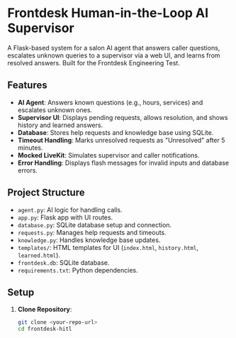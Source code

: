 # Frontdesk Human-in-the-Loop AI Supervisor

A Flask-based system for a salon AI agent that answers caller questions, escalates unknown queries to a supervisor via a web UI, and learns from resolved answers. Built for the Frontdesk Engineering Test.

## Features
- **AI Agent**: Answers known questions (e.g., hours, services) and escalates unknown ones.
- **Supervisor UI**: Displays pending requests, allows resolution, and shows history and learned answers.
- **Database**: Stores help requests and knowledge base using SQLite.
- **Timeout Handling**: Marks unresolved requests as "Unresolved" after 5 minutes.
- **Mocked LiveKit**: Simulates supervisor and caller notifications.
- **Error Handling**: Displays flash messages for invalid inputs and database errors.

## Project Structure
- `agent.py`: AI logic for handling calls.
- `app.py`: Flask app with UI routes.
- `database.py`: SQLite database setup and connection.
- `requests.py`: Manages help requests and timeouts.
- `knowledge.py`: Handles knowledge base updates.
- `templates/`: HTML templates for UI (`index.html`, `history.html`, `learned.html`).
- `frontdesk.db`: SQLite database.
- `requirements.txt`: Python dependencies.

## Setup
1. **Clone Repository**:
   ```bash
   git clone <your-repo-url>
   cd frontdesk-hitl